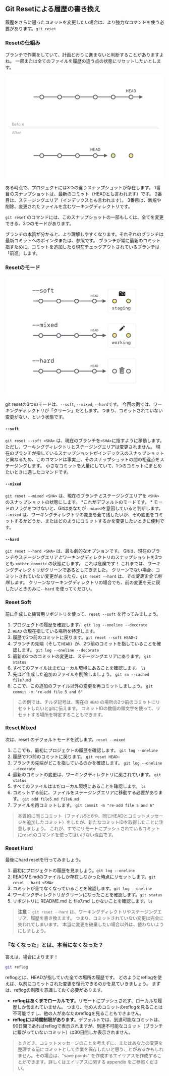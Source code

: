 ## Git Resetによる履歴の書き換え

履歴をさらに遡ったコミットを変更したい場合は、より強力なコマンドを使う必要があります。`git reset`

### Resetの仕組み

ブランチで作業をしていて、計画どおりに進まないと判断することがありますよね。 一部または全てのファイルを履歴の違う点の状態にリセットしたいとします。

![Git resetの実行前後](../img/reset-visual.png)

ある時点で、プロジェクトには3つの違うスナップショットが存在します。 1番目のスナップショットは、最新のコミット（HEADとも言われます）です。 2番目は、ステージングエリア（インデックスとも言われます）。 3番目は、新規や削除、変更されたファイルを含むワーキングディレクトリです。

`git reset` のコマンドには、このスナップショットの一部もしくは、全てを変更できる、3つのモードがあります。

ブランチの本質が分かると、より理解しやすくなります。それぞれのブランチは最新コミットへのポインタまたは、参照です。 ブランチが常に最新のコミット指すために、コミットを追加したら現在チェックアウトされているブランチは「前進」します。

### Resetのモード

![resetの3つのモード](../img/reset-modes.png)

git resetの3つのモードは、`--soft`, `--mixed`, `--hard`です。 今回の例では、ワーキングディレクトリが「クリーン」だとします。つまり、コミットされていない変更がない、という状態です。

#### `--soft`

`git reset --soft <SHA>` は、現在のブランチを`<SHA>`に指すように移動します。 ただし、ワーキングディレクトリとステージングエリアは変更されません。 現在のブランチが指しているスナップショットがインデックスのスナップショットと異なるため、このコマンドは事実上、そのスナップショットの間の相違点をステージングします。 小さなコミットを大量にしていて、1つのコミットにまとめたいときに適したコマンドです。

#### `--mixed`

`git reset --mixed <SHA>` は、現在のブランチ*と*ステージングエリアを `<SHA>` のスナップショットの状態にします。 *これがデフォルトのモードです。 * モードのフラグをつけないと、Gitはあなたが`--mixed`を意図していると判断します。 `--mixed` は、ワーキングディレクトリの変更を全て残したいが、その変更をコミットするかどうか、またはどのようにコミットするかを変更したいときに便利です。

#### `--hard`

`git reset --hard <SHA>` は、最も劇的なオプションです。 Gitは、現在のブランチやステージングエリア*と*ワーキングディレクトリのスナップショットを3つとも `<other-commit>` の状態にします。 これは危険です！ これまでは、ワーキングディレクトリがクリーンであるとしてきました。 クリーンでない場合、コミットされていない変更があったら、`git reset --hard` は、*その変更を全て削除します*。 クリーンなワーキングディレクトリの場合でも、前の変更を元に戻したいときのみに`--hard` を使ってください。

### Reset Soft

前に作成した練習用リポジトリを使って、`reset --soft` を行ってみましょう。

1. プロジェクトの履歴を確認します。 `git log --oneline --decorate`
1. `HEAD` の現在指している場所を特定します。
1. 履歴で2つ前のコミットに戻ります。`git reset --soft HEAD~2`
1. ブランチの先端（そして`HEAD`）が、2つ前のコミットを指していることを確認します。 `git log --oneline --decorate`
1. 最新の2つのコミットの変更は、ステージングエリアにあります。 `git status`
1. すべてのファイルはまだローカル環境にあることを確認します。 `ls`
1. 先ほど作成した追加のファイルを削除しましょう。 `git rm --cached file7.md`
1. ここで、この追加のファイル以外の変更を再コミットしましょう。 `git commit -m "re-add file 5 and 6"`

> この例では、チルダ記号は、現在の `HEAD` の場所の2つ前のコミットにリセットしたいとgitに伝えます。 コミットIDの数個の頭文字を使って、リセットする場所を特定することもできます。

### Reset Mixed

次は、reset のデフォルトモードを試します。`reset --mixed`

1. ここでも、最初にプロジェクトの履歴を確認します。 `git log --oneline`
1. 履歴で1つ前のコミットに戻ります。 `git reset HEAD~`
1. ブランチの先端がどこを指しているのかを確認します。 `git log --oneline --decorate`
1. 最新のコミットの変更は、ワーキングディレクトリに戻されています。 `git status`
1. すべてのファイルはまだローカル環境にあることを確認します。 `ls`
1. コミットする前に、ファイルをステージングエリアに移動する必要があります。 `git add file5.md file6.md`
1. ファイルを再コミットします。 `git commit -m "re-add file 5 and 6"`

> 本質的に同じコミット（ファイル5と6や、同じHEADとコミットメッセージを追加したコミット）をしたが、新たなコミットIDを取得したことに注意しましょう。 これが、すでにリモートにプッシュされているコミットにresetのコマンドを使ってはいけない理由です。

### Reset Hard

最後にhard resetを行ってみましょう。

1. 最初にプロジェクトの履歴を見ましょう。`git log --oneline`
2. README.mdのファイルしか存在しなかった時点にリセットします。`git reset --hard <SHA>`
3. コミットが全てなくなっていることを確認します。`git log --oneline`
4. ワーキングディレクトリがクリーンになったことを確認します。`git status`
5. リポジトリに README.md と file7.md しかないことを確認します。`ls`

> **注意：** `git reset --hard` は、ワーキングディレクトリやステージングエリア、履歴を書き換えます。 つまり、コミットされていない変更は完全に失われてしまいます。 本当に変更を破棄したい場合以外は、使わないようにしましょう。

### 「なくなった」とは、本当になくなった？

答えは、場合によります！

```sh
git reflog
```

reflogとは、HEADが指していた全ての場所の履歴です。 どのようにreflogを使えば、以前にコミットされた変更を復元できるのかを見ていきましょう。 まずは、reflogの制限を意識しておく必要があります。

- **reflogはあくまでローカルです**。リモートにプッシュされず、ローカルな履歴しか含まれていません。 つまり、他の人のコミットのreflogを見ることは不可能ですし、他の人があなたのreflogを見ることもできません。
- **reflogには時間制限があります**。デフォルトでは、到達可能なコミットは、90日間であればreflogで表示されますが、到達不可能なコミット（ブランチに繋がっていないコミット）は30日間しか表示されません。

> ときどき、コミットメッセージのことを考えずに、またはあなたの変更を整理する前にコミットとして作業を保存したいと思うことがあるかもしれません。その場合は、"save points" を作成するエイリアスを作成することができます。詳しくはエイリアスに関する appendix をご参照ください。
